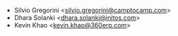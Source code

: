 - Silvio Gregorini \<<silvio.gregorini@camptocamp.com>\>
- Dhara Solanki \<<dhara.solanki@initos.com>\>
- Kevin Khao \<<kevin.khao@360erp.com>\>
